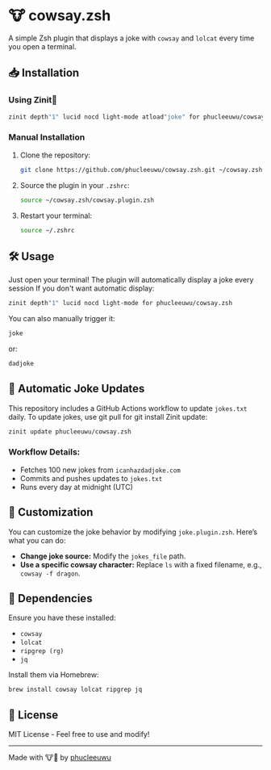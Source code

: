 # 🐮 cowsay.zsh

A simple Zsh plugin that displays a joke with `cowsay` and `lolcat` every time you open a terminal.

## 📥 Installation

### Using Zinit🌻
   ```sh
   zinit depth"1" lucid nocd light-mode atload"joke" for phucleeuwu/cowsay.zsh 
   ```
### Manual Installation
1. Clone the repository:
   ```sh
   git clone https://github.com/phucleeuwu/cowsay.zsh.git ~/cowsay.zsh
   ```
2. Source the plugin in your `.zshrc`:
   ```sh
   source ~/cowsay.zsh/cowsay.plugin.zsh
   ```
3. Restart your terminal:
   ```sh
   source ~/.zshrc
   ```

## 🛠 Usage
Just open your terminal! The plugin will automatically display a joke every session 
If you don't want automatic display:
   ```sh
   zinit depth"1" lucid nocd light-mode for phucleeuwu/cowsay.zsh 
   ```

You can also manually trigger it:
```sh
joke
```
or:
```sh
dadjoke
```

## 🔄 Automatic Joke Updates
This repository includes a GitHub Actions workflow to update `jokes.txt` daily.
To update jokes, use git pull for git install
Zinit update:
```sh
zinit update phucleeuwu/cowsay.zsh
```

### Workflow Details:
- Fetches 100 new jokes from `icanhazdadjoke.com`
- Commits and pushes updates to `jokes.txt`
- Runs every day at midnight (UTC)

## 🚀 Customization
You can customize the joke behavior by modifying `joke.plugin.zsh`. Here’s what you can do:

- **Change joke source:** Modify the `jokes_file` path.
- **Use a specific cowsay character:** Replace `ls` with a fixed filename, e.g., `cowsay -f dragon`.

## 🐧 Dependencies
Ensure you have these installed:
- `cowsay`
- `lolcat`
- `ripgrep (rg)`
- `jq`

Install them via Homebrew:
```sh
brew install cowsay lolcat ripgrep jq
```

## 📜 License
MIT License - Feel free to use and modify!

---
Made with 🐮💬 by [phucleeuwu](https://github.com/phucleeuwu)

